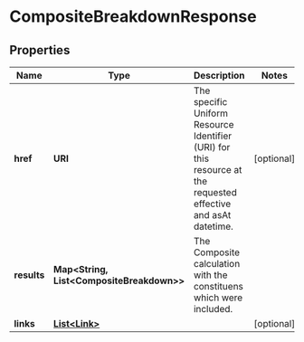 

# CompositeBreakdownResponse


## Properties

Name | Type | Description | Notes
------------ | ------------- | ------------- | -------------
**href** | **URI** | The specific Uniform Resource Identifier (URI) for this resource at the requested effective and asAt datetime. |  [optional]
**results** | **Map&lt;String, List&lt;CompositeBreakdown&gt;&gt;** | The Composite calculation with the constituens which were included. | 
**links** | [**List&lt;Link&gt;**](Link.md) |  |  [optional]



